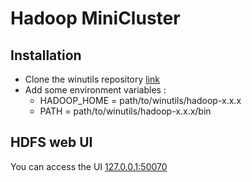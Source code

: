 # Hadoop MiniCluster

## Installation
* Clone the winutils repository [link](https://github.com/cdarlint/winutils)
* Add some environment variables :
    * HADOOP_HOME = path/to/winutils/hadoop-x.x.x 
    * PATH = path/to/winutils/hadoop-x.x.x/bin

## HDFS web UI
You can access the UI [127.0.0.1:50070](127.0.0.1:50070)
